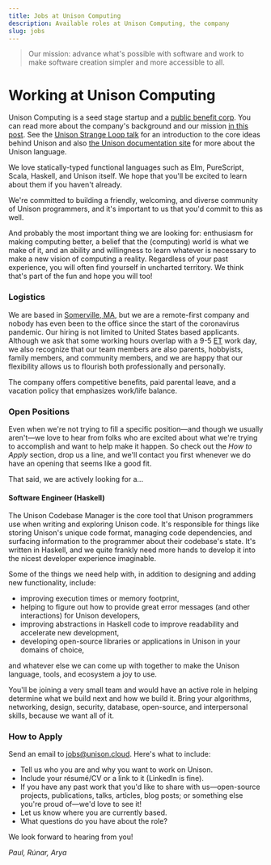 ```yaml
---
title: Jobs at Unison Computing
description: Available roles at Unison Computing, the company
slug: jobs
---
```


> Our mission: advance what's possible with software and work to make software creation simpler and more accessible to all.

# Working at Unison Computing

Unison Computing is a seed stage startup and a [public benefit corp](/2020/03/30/benefit-corp-report/). You can read more about the company's background and our mission [in this post](/2020/03/30/benefit-corp-report/). See the [Unison Strange Loop talk](https://www.youtube.com/watch?v=gCWtkvDQ2ZI) for an introduction to the core ideas behind Unison and also [the Unison documentation site](https://unisonweb.org/docs) for more about the Unison language.

We love statically-typed functional languages such as Elm, PureScript, Scala, Haskell, and Unison itself. We hope that you'll be excited to learn about them if you haven't already.

We're committed to building a friendly, welcoming, and diverse community of Unison programmers, and it's important to us that you'd commit to this as well.

And probably the most important thing we are looking for: enthusiasm for making computing better, a belief that the (computing) world is what we make of it, and an ability and willingness to learn whatever is necessary to make a new vision of computing a reality. Regardless of your past experience, you will often find yourself in uncharted territory. We think that's part of the fun and hope you will too!

### Logistics

We are based in [Somerville, MA](https://en.wikipedia.org/wiki/Davis_Square), but we are a remote-first company and nobody has even been to the office since the start of the coronavirus pandemic. Our hiring is not limited to United States based applicants. Although we ask that some working hours overlap with a 9-5 [ET](https://www.timeanddate.com/time/zones/et) work day, we also recognize that our team members are also parents, hobbyists, family members, and community members, and we are happy that our flexibility allows us to flourish both professionally and personally. 

The company offers competitive benefits, paid parental leave, and a vacation policy that emphasizes work/life balance.

### Open Positions

Even when we're not trying to fill a specific position—and though we usually aren't—we love to hear from folks who are excited about what we're trying to accomplish and want to help make it happen.  So check out the _How to Apply_ section, drop us a line, and we'll contact you first whenever we do have an opening that seems like a good fit.

That said, we are actively looking for a...

#### Software Engineer (Haskell)

The Unison Codebase Manager is the core tool that Unison programmers use when writing and exploring Unison code. It's responsible for things like storing Unison's unique code format, managing code dependencies, and surfacing information to the programmer about their codebase's state. It's written in Haskell, and we quite frankly need more hands to develop it into the nicest developer experience imaginable.  

Some of the things we need help with, in addition to designing and adding new functionality, include: 
  * improving execution times or memory footprint, 
  * helping to figure out how to provide great error messages (and other interactions) for Unison developers, 
  * improving abstractions in Haskell code to improve readability and accelerate new development, 
  * developing open-source libraries or applications in Unison in your domains of choice,

and whatever else we can come up with together to make the Unison language, tools, and ecosystem a joy to use.  

You'll be joining a very small team and would have an active role in helping determine what we build next and how we build it. Bring your algorithms, networking, design, security, database, open-source, and interpersonal skills, because we want all of it.

### How to Apply

Send an email to jobs@unison.cloud. Here's what to include:

- Tell us who you are and why you want to work on Unison.
- Include your résumé/CV or a link to it (LinkedIn is fine).
- If you have any past work that you'd like to share with us—open-source projects, publications, talks, articles, blog posts; or something else you're proud of—we'd love to see it!
- Let us know where you are currently based.
- What questions do you have about the role?

We look forward to hearing from you!

*Paul, Rúnar, Arya*
